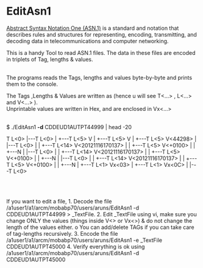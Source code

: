# EditAsn1

<a href="https://en.wikipedia.org/wiki/Abstract_Syntax_Notation_One">Abstract Syntax Notation One (ASN.1)</a> is a standard and notation that describes rules and structures for representing, encoding, transmitting, and decoding data in telecommunications and computer networking. <br>

This is a handy Tool to read ASN.1 files. The data in these files are encoded in triplets of Tag, lengths & values.<br><br>

The programs reads the Tags, lengths and values byte-by-byte and prints them to the console.<br>

The Tags ,Lengths & Values are written as (hence u will see T<...> , L<...> and V<...> ). <br>
Unprintable values are written in Hex, and are enclosed in Vx<...><br>

<br>
$ ./EditAsn1 <b>-d</b> CDDEUD1AUTPT44999 | head -20 <br>
<p>
T<TransferBatch 61> L<0>
|---T<BatchControlInfo 64> L<0>
|   +---T<Sender 5F8144> L<5> V<DEUD1>
|   +---T<Recipient 5F8136> L<5> V<AUTPT>
|   +---T<FileSequenceNumber 5F6D> L<5> V<44298>
|   |---T<FileCreationTimeStamp 7F6C> L<0>
|   |   +---T<LocalTimeStamp 50> L<14> V<20121116170137>
|   |   +---T<UtcTimeOffset 5F8167> L<5> V<+0100>
|   |   +---N<Null 00>
|   |---T<TransferCutOffTimeStamp 7F8163> L<0>
|   |   +---T<LocalTimeStamp 50> L<14> V<20121116170137>
|   |   +---T<UtcTimeOffset 5F8167> L<5> V<+0100>
|   |   +---N<Null 00>
|   |---T<FileAvailableTimeStamp 7F6B> L<0>
|   |   +---T<LocalTimeStamp 50> L<14> V<20121116170137>
|   |   +---T<UtcTimeOffset 5F8167> L<5> V<+0100>
|   |   +---N<Null 00>
|   +---T<SpecificationVersionNumber 5F8149> L<1> Vx<03>
|   +---T<ReleaseVersionNumber 5F813D> L<1> Vx<0C>
|   |---T<OperatorSpecInfoList 7F8122> L<0>
</p>
<br> <br>
<p>
If you want to edit a file,
1.	Decode the file
    /a1user1/a1/arcm/mobabp70/users/aruns/EditAsn1 -d CDDEUD1AUTPT44999 > _TextFile.
2.	Edit _TextFile using vi, make sure you change ONLY the values (things inside V<> or Vx<>) & do not change the length of the values either.
o	You can add/delete TAGs if you can take care of tag-lengths recursively. 
3.	Encode the file /a1user1/a1/arcm/mobabp70/users/aruns/EditAsn1 -e _TextFile CDDEUD1AUTPT45000 
4.	Verify everything is ok using /a1user1/a1/arcm/mobabp70/users/aruns/EditAsn1 -d CDDEUD1AUTPT45000
</p>
